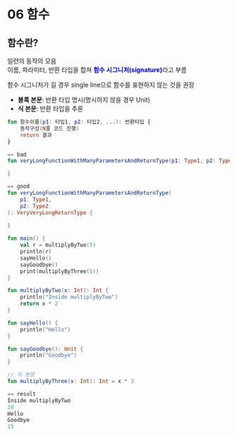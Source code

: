 # 06 함수

## 함수란?
일련의 동작의 모음  
이름, 파라미터, 반환 타입을 합쳐 <span style="color: blue;"><b>함수 시그니처(signature)</b></span>라고 부름  

함수 시그니처가 길 경우 single line으로 함수를 표현하지 않는 것을 권장  

- <span><b>블록 본문</b></span>: 반환 타입 명시(명시하지 않을 경우 Unit)  
- <span><b>식 본문</b></span>: 반환 타입을 추론
```kotlin
fun 함수이름(p1: 타입1, p2: 타입2, ...): 반환타입 {
    동작구성(N줄 코드 진행)
    return 결과
}

== bad
fun veryLongFunctionWithManyParametersAndReturnType(p1: Type1, p2: Type2): VeryVeryLongReturnType {

}

== good
fun veryLongFunctionWithManyParametersAndReturnType(
    p1: Type1,
    p2: Type2
): VeryVeryLongReturnType {
    
}
```

```kotlin
fun main() {
    val r = multiplyByTwo(5)
    println(r)
    sayHello()
    sayGoodbye()
    print(multiplyByThree(5))
}

fun multiplyByTwo(x: Int): Int {
    println("Inside multiplyByTwo")
    return x * 2
}

fun sayHello() {
    println("Hello")
}

fun sayGoodbye(): Unit {
    println("Goodbye")
}

// 식 본문
fun multiplyByThree(x: Int): Int = x * 3

== result
Inside multiplyByTwo
10
Hello
Goodbye
15
```